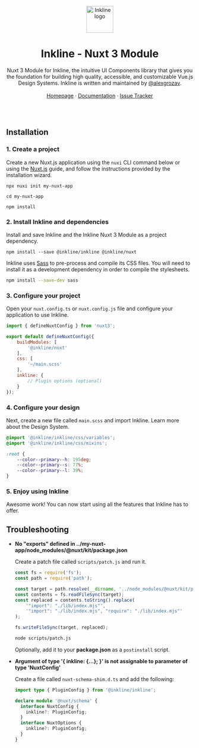 <p align="center">
    <a href="http://inkline.io/">
        <img src="https://raw.githubusercontent.com/inkline/inkline.io/main/src/assets/images/logo/logo-black.svg" alt="Inkline logo" width=72 height=72>
    </a>
</p>

<h1 align="center">Inkline - Nuxt 3 Module</h1>

<p align="center">
    Nuxt 3 Module for Inkline, the intuitive UI Components library that gives you the foundation for building high quality, accessible, and customizable Vue.js Design Systems. Inkline is written and maintained by <a href="https://twitter.com/alexgrozav">@alexgrozav</a>. 
    <br/>
    <br/>
    <a href="https://inkline.io">Homepage</a>
    ·
    <a href="https://inkline.io/docs/introduction">Documentation</a>
    ·
    <a href="https://github.com/inkline/inkline/issues">Issue Tracker</a>
</p>

<br/>
<br/>

## Installation

### 1. **Create a project**

Create a new Nuxt.js application using the `nuxi` CLI command below or using the [Nuxt.js](https://v3.nuxtjs.org/getting-started/installation/) guide, and follow the instructions provided by the installation wizard.

```
npx nuxi init my-nuxt-app

cd my-nuxt-app

npm install
```

### 2. **Install Inkline and dependencies**

Install and save Inkline and the Inkline Nuxt 3 Module as a project dependency.

```
npm install --save @inkline/inkline @inkline/nuxt
```

Inkline uses [Sass](https://sass-lang.com) to pre-process and compile its CSS files. You will need to install it as a development dependency in order to compile the stylesheets.

~~~bash
npm install --save-dev sass
~~~

### 3. **Configure your project**

Open your `nuxt.config.ts` or `nuxt.config.js` file and configure your application to use Inkline.

```js
import { defineNuxtConfig } from 'nuxt3';

export default defineNuxtConfig({
    buildModules: [
        '@inkline/nuxt'
    ],
    css: [
        '~/main.scss'
    ],
    inkline: {
        // Plugin options (optional)
    }
});
```

### 4. **Configure your design**

Next, create a new file called `main.scss` and import Inkline. Learn more about the Design System.

~~~scss
@import '@inkline/inkline/css/variables';
@import '@inkline/inkline/css/mixins';

:root {
    --color--primary--h: 195deg;
    --color--primary--s: 77%;
    --color--primary--l: 39%;
}
~~~

### 5. Enjoy using Inkline

Awesome work! You can now start using all the features that Inkline has to offer.

## Troubleshooting

- **No "exports" defined in ../my-nuxt-app/node_modules/@nuxt/kit/package.json**
    
    Create a patch file called `scripts/patch.js` and run it.

    ~~~js
    const fs = require('fs');
    const path = require('path');

    const target = path.resolve(__dirname, '../node_modules/@nuxt/kit/package.json');
    const contents = fs.readFileSync(target);
    const replaced = contents.toString().replace(
        '"import": "./lib/index.mjs"', 
        '"import": "./lib/index.mjs", "require": "./lib/index.mjs"'
    );

    fs.writeFileSync(target, replaced);
    ~~~

    ~~~bash
    node scripts/patch.js
    ~~~

    Optionally, add it to your **package.json** as a `postinstall` script.

- **Argument of type '{ inkline: {...}; }' is not assignable to parameter of type 'NuxtConfig'**
    
    Create a file called `nuxt-schema-shim.d.ts` and add the following:

    ~~~ts
    import type { PluginConfig } from '@inkline/inkline';

    declare module '@nuxt/schema' {
      interface NuxtConfig {
        inkline?: PluginConfig;
      }
      interface NuxtOptions {
        inkline?: PluginConfig; 
      }
    }
    ~~~
